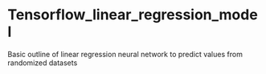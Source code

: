 # Tensorflow_linear_regression_model
Basic outline of linear regression neural network to predict values from randomized datasets
